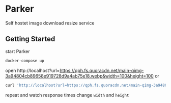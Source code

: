 # Parker

Self hostet image download resize service

## Getting Started

start Parker

```sh
docker-compose up
```

open http://localhost?url=https://qph.fs.quoracdn.net/main-qimg-3a94804cb89658e919728d9a4ab75e18.webp&width=100&height=100 or

```sh
curl 'http://localhost?url=https://qph.fs.quoracdn.net/main-qimg-3a94804cb89658e919728d9a4ab75e18.webp&width=100&height=100'
```

repeat and watch response times change `width` and `height`
